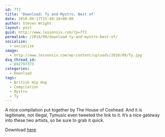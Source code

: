 ```yaml
---
id: 772
title: 'Download: Ty and Mystro, Best of'
date: 2010-09-17T15:49:10+00:00
author: Steven Wright
layout: post
guid: http://www.lessonsix.com/?p=772
permalink: /2010/09/download-ty-and-mystro-best-of/
socialize:
  - socialize
image:
  - http://www.lessonsix.com/wp-content/uploads/2010/09/Ty.jpg
dsq_thread_id:
  - 692797373
categories:
  - Download
tags:
  - British Hip Hop
  - Compilation
  - Mystro
  - Ty
---
```

A nice compilation put together by The House of Coxhead. And it is legitimate, not illegal, Tymusic even tweeted the link to it. It&#8217;s a nice gateway into these two artists, so be sure to grab it quick.

Download [here](http://thehouseofcoxhead.com/post/992260376/the-very-best-of-ty-mystro).